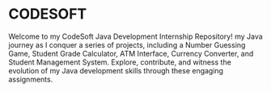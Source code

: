# CODESOFT

Welcome to my CodeSoft Java Development Internship Repository! my Java journey as I conquer a series of projects, including a Number Guessing Game, Student Grade Calculator, ATM Interface, Currency Converter, and Student Management System. Explore, contribute, and witness the evolution of my Java development skills through these engaging assignments.
